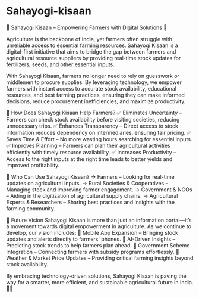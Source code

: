 # Sahayogi-kisaan

🌱 Sahayogi Kisaan – Empowering Farmers with Digital Solutions 🌱

Agriculture is the backbone of India, yet farmers often struggle with unreliable access to essential farming resources. Sahayogi Kisaan is a digital-first initiative that aims to bridge the gap between farmers and agricultural resource suppliers by providing real-time stock updates for fertilizers, seeds, and other essential inputs.

With Sahayogi Kisaan, farmers no longer need to rely on guesswork or middlemen to procure supplies. By leveraging technology, we empower farmers with instant access to accurate stock availability, educational resources, and best farming practices, ensuring they can make informed decisions, reduce procurement inefficiencies, and maximize productivity.

🌾 How Does Sahayogi Kisaan Help Farmers?
✅ Eliminates Uncertainty – Farmers can check stock availability before visiting societies, reducing unnecessary trips.
✅ Enhances Transparency – Direct access to stock information reduces dependency on intermediaries, ensuring fair pricing.
✅ Saves Time & Effort – No more wasting hours searching for essential inputs.
✅ Improves Planning – Farmers can plan their agricultural activities efficiently with timely resource availability.
✅ Increases Productivity – Access to the right inputs at the right time leads to better yields and improved profitability.

🚜 Who Can Use Sahayogi Kisaan?
-> Farmers – Looking for real-time updates on agricultural inputs.
-> Rural Societies & Cooperatives – Managing stock and improving farmer engagement.
-> Government & NGOs – Aiding in the digitization of agricultural supply chains.
-> Agricultural Experts & Researchers – Sharing best practices and insights with the farming community.

🔮 Future Vision
Sahayogi Kisaan is more than just an information portal—it’s a movement towards digital empowerment in agriculture. As we continue to develop, our vision includes:
🌟 Mobile App Expansion – Bringing stock updates and alerts directly to farmers' phones.
🌟 AI-Driven Insights – Predicting stock trends to help farmers plan ahead.
🌟 Government Scheme Integration – Connecting farmers with subsidy programs effortlessly.
🌟 Weather & Market Price Updates – Providing critical farming insights beyond stock availability.

By embracing technology-driven solutions, Sahayogi Kisaan is paving the way for a smarter, more efficient, and sustainable agricultural future in India. 🌾🚜
